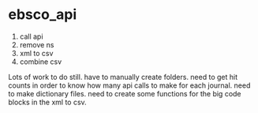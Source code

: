 # ebsco_api

1. call api
2. remove ns
3. xml to csv
4. combine csv


Lots of work to do still.  have to manually create folders.  need to get hit counts in order to know how many api calls to make for each journal.  need to make dictionary files.  need to create some functions for the big code blocks in the xml to csv.
